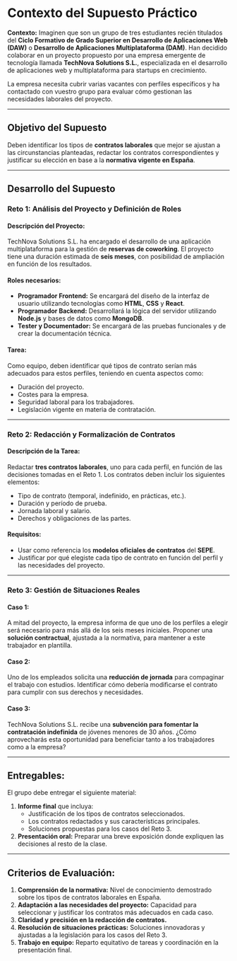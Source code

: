 # Contexto del Supuesto Práctico

**Contexto:**
Imaginen que son un grupo de tres estudiantes recién titulados del **Ciclo Formativo de Grado Superior en Desarrollo de Aplicaciones Web (DAW)** o **Desarrollo de Aplicaciones Multiplataforma (DAM)**. Han decidido colaborar en un proyecto propuesto por una empresa emergente de tecnología llamada **TechNova Solutions S.L.**, especializada en el desarrollo de aplicaciones web y multiplataforma para startups en crecimiento.

La empresa necesita cubrir varias vacantes con perfiles específicos y ha contactado con vuestro grupo para evaluar cómo gestionan las necesidades laborales del proyecto.

---

## **Objetivo del Supuesto**
Deben identificar los tipos de **contratos laborales** que mejor se ajustan a las circunstancias planteadas, redactar los contratos correspondientes y justificar su elección en base a la **normativa vigente en España**.

---

## **Desarrollo del Supuesto**

### **Reto 1: Análisis del Proyecto y Definición de Roles**

#### **Descripción del Proyecto:**
TechNova Solutions S.L. ha encargado el desarrollo de una aplicación multiplataforma para la gestión de **reservas de coworking**. El proyecto tiene una duración estimada de **seis meses**, con posibilidad de ampliación en función de los resultados.

#### **Roles necesarios:**
- **Programador Frontend:** Se encargará del diseño de la interfaz de usuario utilizando tecnologías como **HTML**, **CSS** y **React**.
- **Programador Backend:** Desarrollará la lógica del servidor utilizando **Node.js** y bases de datos como **MongoDB**.
- **Tester y Documentador:** Se encargará de las pruebas funcionales y de crear la documentación técnica.

#### **Tarea:**
Como equipo, deben identificar qué tipos de contrato serían más adecuados para estos perfiles, teniendo en cuenta aspectos como:
- Duración del proyecto.
- Costes para la empresa.
- Seguridad laboral para los trabajadores.
- Legislación vigente en materia de contratación.

---

### **Reto 2: Redacción y Formalización de Contratos**

#### **Descripción de la Tarea:**
Redactar **tres contratos laborales**, uno para cada perfil, en función de las decisiones tomadas en el Reto 1. Los contratos deben incluir los siguientes elementos:
- Tipo de contrato (temporal, indefinido, en prácticas, etc.).
- Duración y período de prueba.
- Jornada laboral y salario.
- Derechos y obligaciones de las partes.

#### **Requisitos:**
- Usar como referencia los **modelos oficiales de contratos** del **SEPE**.
- Justificar por qué elegiste cada tipo de contrato en función del perfil y las necesidades del proyecto.

---

### **Reto 3: Gestión de Situaciones Reales**

#### **Caso 1:**
A mitad del proyecto, la empresa informa de que uno de los perfiles a elegir será necesario para más allá de los seis meses iniciales. Proponer una **solución contractual**, ajustada a la normativa, para mantener a este trabajador en plantilla.

#### **Caso 2:**
Uno de los empleados solicita una **reducción de jornada** para compaginar el trabajo con estudios. Identificar cómo debería modificarse el contrato para cumplir con sus derechos y necesidades.

#### **Caso 3:**
TechNova Solutions S.L. recibe una **subvención para fomentar la contratación indefinida** de jóvenes menores de 30 años. ¿Cómo aprovecharás esta oportunidad para beneficiar tanto a los trabajadores como a la empresa?

---

## **Entregables:**
El grupo debe entregar el siguiente material:
1. **Informe final** que incluya:
   - Justificación de los tipos de contratos seleccionados.
   - Los contratos redactados y sus características principales.
   - Soluciones propuestas para los casos del Reto 3.
2. **Presentación oral:** Preparar una breve exposición donde expliquen las decisiones al resto de la clase.

---

## **Criterios de Evaluación:**
1. **Comprensión de la normativa:** Nivel de conocimiento demostrado sobre los tipos de contratos laborales en España.
2. **Adaptación a las necesidades del proyecto:** Capacidad para seleccionar y justificar los contratos más adecuados en cada caso.
3. **Claridad y precisión en la redacción de contratos.**
4. **Resolución de situaciones prácticas:** Soluciones innovadoras y ajustadas a la legislación para los casos del Reto 3.
5. **Trabajo en equipo:** Reparto equitativo de tareas y coordinación en la presentación final.


